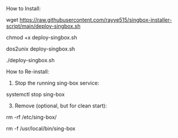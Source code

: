 How to Install:

wget https://raw.githubusercontent.com/rayye515/singbox-installer-script/main/deploy-singbox.sh

chmod +x deploy-singbox.sh

dos2unix deploy-singbox.sh 

./deploy-singbox.sh




How to Re-install:

1. Stop the running sing-box service:

systemctl stop sing-box

3. Remove (optional, but for clean start):

rm -rf /etc/sing-box/

rm -f /usr/local/bin/sing-box





